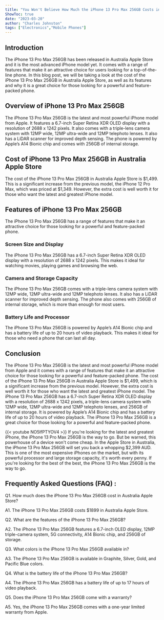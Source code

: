 ```yaml
---
title: "You Won't Believe How Much the iPhone 13 Pro Max 256GB Costs in Australia Apple Store!"
ShowToc: true 
date: "2023-03-20"
author: "Charles Johnston" 
tags: ["Electronics","Mobile Phones"]
---
```

## Introduction

The iPhone 13 Pro Max 256GB has been released in Australia Apple Store and it is the most advanced iPhone model yet. It comes with a range of features that make it an attractive choice for users looking for a top-of-the-line phone. In this blog post, we will be taking a look at the cost of the iPhone 13 Pro Max 256GB in Australia Apple Store, as well as its features and why it is a great choice for those looking for a powerful and feature-packed phone.

## Overview of iPhone 13 Pro Max 256GB

The iPhone 13 Pro Max 256GB is the latest and most powerful iPhone model from Apple. It features a 6.7-inch Super Retina XDR OLED display with a resolution of 2688 x 1242 pixels. It also comes with a triple-lens camera system with 12MP wide, 12MP ultra-wide and 12MP telephoto lenses. It also has a LiDAR scanner for improved depth sensing. The phone is powered by Apple’s A14 Bionic chip and comes with 256GB of internal storage.

## Cost of iPhone 13 Pro Max 256GB in Australia Apple Store

The cost of the iPhone 13 Pro Max 256GB in Australia Apple Store is $1,499. This is a significant increase from the previous model, the iPhone 12 Pro Max, which was priced at $1,349. However, the extra cost is well worth it for those who want the latest and greatest iPhone model.

## Features of iPhone 13 Pro Max 256GB

The iPhone 13 Pro Max 256GB has a range of features that make it an attractive choice for those looking for a powerful and feature-packed phone.

### Screen Size and Display

The iPhone 13 Pro Max 256GB has a 6.7-inch Super Retina XDR OLED display with a resolution of 2688 x 1242 pixels. This makes it ideal for watching movies, playing games and browsing the web.

### Camera and Storage Capacity

The iPhone 13 Pro Max 256GB comes with a triple-lens camera system with 12MP wide, 12MP ultra-wide and 12MP telephoto lenses. It also has a LiDAR scanner for improved depth sensing. The phone also comes with 256GB of internal storage, which is more than enough for most users.

### Battery Life and Processor

The iPhone 13 Pro Max 256GB is powered by Apple’s A14 Bionic chip and has a battery life of up to 20 hours of video playback. This makes it ideal for those who need a phone that can last all day.

## Conclusion

The iPhone 13 Pro Max 256GB is the latest and most powerful iPhone model from Apple and it comes with a range of features that make it an attractive choice for those looking for a powerful and feature-packed phone. The cost of the iPhone 13 Pro Max 256GB in Australia Apple Store is $1,499, which is a significant increase from the previous model. However, the extra cost is well worth it for those who want the latest and greatest iPhone model. The iPhone 13 Pro Max 256GB has a 6.7-inch Super Retina XDR OLED display with a resolution of 2688 x 1242 pixels, a triple-lens camera system with 12MP wide, 12MP ultra-wide and 12MP telephoto lenses, and 256GB of internal storage. It is powered by Apple’s A14 Bionic chip and has a battery life of up to 20 hours of video playback. The iPhone 13 Pro Max 256GB is a great choice for those looking for a powerful and feature-packed phone.

{{< youtube NO5IfPTYOV4 >}} 
If you're looking for the latest and greatest iPhone, the iPhone 13 Pro Max 256GB is the way to go. But be warned, this powerhouse of a device won't come cheap. In the Apple Store in Australia, the iPhone 13 Pro Max 256GB will set you back a whopping $2,399 AUD. This is one of the most expensive iPhones on the market, but with its powerful processor and large storage capacity, it's worth every penny. If you're looking for the best of the best, the iPhone 13 Pro Max 256GB is the way to go.

## Frequently Asked Questions (FAQ) :
Q1. How much does the iPhone 13 Pro Max 256GB cost in Australia Apple Store?

A1. The iPhone 13 Pro Max 256GB costs $1899 in Australia Apple Store.

Q2. What are the features of the iPhone 13 Pro Max 256GB?

A2. The iPhone 13 Pro Max 256GB features a 6.7-inch OLED display, 12MP triple-camera system, 5G connectivity, A14 Bionic chip, and 256GB of storage.

Q3. What colors is the iPhone 13 Pro Max 256GB available in?

A3. The iPhone 13 Pro Max 256GB is available in Graphite, Silver, Gold, and Pacific Blue colors.

Q4. What is the battery life of the iPhone 13 Pro Max 256GB?

A4. The iPhone 13 Pro Max 256GB has a battery life of up to 17 hours of video playback.

Q5. Does the iPhone 13 Pro Max 256GB come with a warranty?

A5. Yes, the iPhone 13 Pro Max 256GB comes with a one-year limited warranty from Apple.


